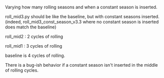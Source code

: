 Varying how many rolling seasons and when a constant season is inserted.

roll_mid3.py should be like the baseline, but with constant seasons inserted. (indeed, roll_mid3_const_season_v3.3 where no constant season is inserted does match the baseline)


roll_mid2 : 2 cycles of rolling

roll_mid1 : 3 cycles of rolling

baseline is 4 cycles of rolling.



There is a bug-ish behavior if a constant season isn't inserted in the middle of rolling cycles. 
